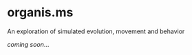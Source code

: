 organis.ms
==========

An exploration of simulated evolution, movement and behavior

_coming soon_...